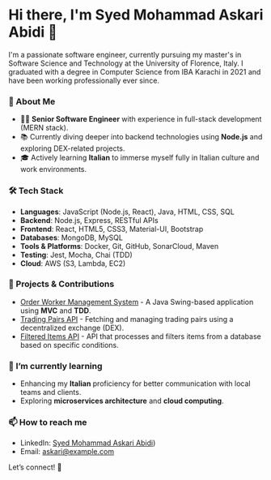 # Hi there, I'm Syed Mohammad Askari Abidi 👋

I'm a passionate software engineer, currently pursuing my master's in Software Science and Technology at the University of Florence, Italy. I graduated with a degree in Computer Science from IBA Karachi in 2021 and have been working professionally ever since.

### 🚀 About Me
- 🧑‍💻 **Senior Software Engineer** with experience in full-stack development (MERN stack).
- 📚 Currently diving deeper into backend technologies using **Node.js** and exploring DEX-related projects.
- 🎓 Actively learning **Italian** to immerse myself fully in Italian culture and work environments.

### 🛠️ Tech Stack
- **Languages**: JavaScript (Node.js, React), Java, HTML, CSS, SQL
- **Backend**: Node.js, Express, RESTful APIs
- **Frontend**: React, HTML5, CSS3, Material-UI, Bootstrap
- **Databases**: MongoDB, MySQL
- **Tools & Platforms**: Docker, Git, GitHub, SonarCloud, Maven
- **Testing**: Jest, Mocha, Chai (TDD)
- **Cloud**: AWS (S3, Lambda, EC2)

### 📂 Projects & Contributions
- [Order Worker Management System](#) - A Java Swing-based application using **MVC** and **TDD**.
- [Trading Pairs API](#) - Fetching and managing trading pairs using a decentralized exchange (DEX).
- [Filtered Items API](#) - API that processes and filters items from a database based on specific conditions.

### 🌱 I’m currently learning
- Enhancing my **Italian** proficiency for better communication with local teams and clients.
- Exploring **microservices architecture** and **cloud computing**.

### 📫 How to reach me
- LinkedIn: [Syed Mohammad Askari Abidi](https://www.linkedin.com/in/syed-mohammad-askari-abidi-06b913286/))
- Email: [askari@example.com](mailto:smaskariabidi110@gmail.com)

Let’s connect! 🤝
